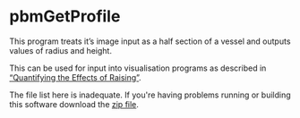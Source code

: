 # pbmGetProfile

This program treats it’s image input as a half section of a vessel and outputs values of radius and height.

This can be used for input into visualisation programs as described in 
[“Quantifying the Effects of Raising”](https://github.com/njamescouk/pbmGetProfile/blob/master/doc/raising.pdf).

The file list here is inadequate. If you're having problems running or building this software
download the [zip file](https://github.com/njamescouk/pbmGetProfile/releases/download/v1.0/pbmGetProfile_1.0.zip).
